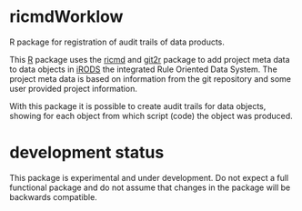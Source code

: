 # ricmdWorklow


R package for registration of audit trails of data products. 

This [R](https://r-project.org) package uses the
[ricmd](https://github.com/jspijker/ricmd) and
[git2r](https://cran.r-project.org/package=git2r) package to add project meta
data to data objects in [iRODS](https://irods.org) the integrated Rule
Oriented Data System. The project meta data is based on
information from the git repository and some user provided project
information.

With this package it is possible to create audit trails for data
objects, showing for each object from which script (code) the object
was produced. 

# development status

This package is experimental and under development. Do not
expect a full functional package and do not assume that changes in the
package will be backwards compatible.




